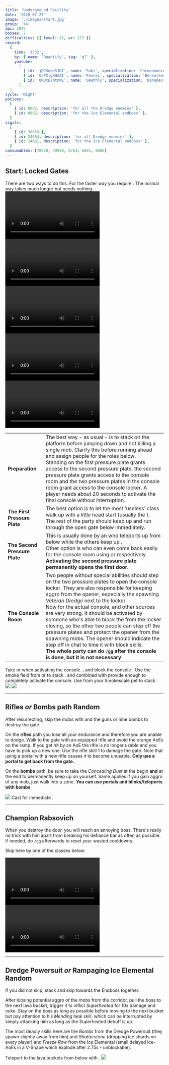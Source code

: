 ```yaml
---
title: 'Underground Facility'
date: '2020-07-25'
image: './images/start.jpg'
group: 'T4'
api: 2947
bosses: 2
difficulties: [{ level: 81, ar: 117 }]
record:
  {
    time: '3:52',
    by: { name: 'Quantify', tag: 'qT' },
    youtube:
      [
        { id: 'jQCKegeS3DI', name: 'Subi', specialization: 'Chronomancer' },
        { id: 'GsPXlgXHAZI', name: 'Fennec', specialization: 'Berserker' },
        { id: 'OMUxEYbtnWE', name: 'Deathly', specialization: 'Daredevil' },
      ],
  }
cycle: 'Night'
potions:
  [
    { id: 8892, description: 'for all the Dredge enemies' },
    { id: 8885, description: 'for the Ice Elemental endboss' },
  ]
sigils:
  [
    { id: 36053 },
    { id: 24684, description: 'for all Dredge enemies' },
    { id: 24661, description: 'for the Ice Elemental endboss' },
  ]
consumables: [78978, 49940, 8764, 8801, 8686]
---
```


## Start: Locked Gates <Item id="8892" disableText/><Item id="24684" disableText/>

<Message>
There are two ways to do this. For the faster way you require <Item id="78978"/>. The normal way takes much longer but needs nothing.
</Message>

<Divider text="Fast way"/> 

<Grid>
<GridItem sm="12">
<Tabs>
<Tab specialization="Guardian">
<Video title="Guardian skip" youtube="N5RcWdIbIRs"/>
</Tab>

<Tab specialization="Guardian">
<Video title="Guardian skip 2" youtube="Nzi7wRSNY7Q"/>
</Tab>

<Tab specialization="Warrior">
<Video title="Warrior skip" timestamp="105"  youtube="REnmbN7sZFQ"/>
</Tab>

<Tab specialization="Revenant">
<Video title="Revenant skip" timestamp="144"  youtube="REnmbN7sZFQ"/>
</Tab>

<Tab specialization="Thief">
<Video title="Thief skip" timestamp="484" youtube="Alpgs_GaZV0"/>
</Tab>
</Tabs>
</GridItem>
</Grid>

<Divider text="Normal way (slower)"/>

|                               |                                                                                                                                                                                                                                                                                                                                                                                                                                                                                                                                                                                                                                                                                                                                                                                                                                                                                                                                        |
| ----------------------------- | -------------------------------------------------------------------------------------------------------------------------------------------------------------------------------------------------------------------------------------------------------------------------------------------------------------------------------------------------------------------------------------------------------------------------------------------------------------------------------------------------------------------------------------------------------------------------------------------------------------------------------------------------------------------------------------------------------------------------------------------------------------------------------------------------------------------------------------------------------------------------------------------------------------------------------------- |
| **Preparation**               | The best way - as usual - is to stack <Effect name="Stealth"/> on the platform before jumping down and not killing a single mob. Clarify this before running ahead and assign people for the roles below.<br/>Standing on the first pressure plate grants access to the second pressure plate, the second pressure plate grants access to the console room and the two pressure plates in the console room grant access to the console locker. A player needs about 20 seconds to activate the final console without interruption.                                                                                                                                                                                                                                                                                                                                                                                                     |
| **The First Pressure Plate**  | The best option is to let the most 'useless' class walk up with a little head start (usually the <Specialization name="Warrior"/>).<br/>The rest of the party should keep <Effect name="Stealth"/> up and run through the open gate below immediately.                                                                                                                                                                                                                                                                                                                                                                                                                                                                                  |
| **The Second Pressure Plate** | This is usually done by an <Specialization name="elementalist"/> who teleports up from below while the others keep up <Effect name="Stealth"/>.<br/>Other option is <Specialization name="thief"/> who can even come back easily for the console room using <Skill id="13106"/> or <Skill id="10197"/> respectively.<br/>**Activating the second pressure plate permanently opens the first door.**                                                                                                                                                                                                                                                                                                                                                                                                                                                                                               |
| **The Console Room**          | Two people without special abilities should step on the two pressure plates to open the console locker. They are also responsible for keeping aggro from the opener, especially the spawning _Veteran Dredge_ next to the locker.<br/>Now for the actual console, <Item id="8686"/> and other <Effect name="Stealth"/> sources are very strong. It should be activated by someone who's able to block the <Control name="knockback"/> from the locker closing, so the other two people can step off the pressure plates and protect the opener from the spawning mobs. The opener should indicate the step off in chat to time it with block skills.<br/>**The whole party can do `/gg` after the console is done, but it is not necessary**. |

<Grid>
<GridItem sm="8">
<Tabs>
<Tab specialization="elementalist">
Take <Skill id="5536"/> or <Skill id="5641"/> when activating the console.
</Tab>

<Tab specialization="guardian">
<Skill id="30029"/>, <Skill id="9084"/> and <Skill id="9253"/> block the console <Control name="knockback"/>.
</Tab>

<Tab specialization="thief">
Use the smoke field from <Skill id="13113"/> or <Skill id="13065"/> to stack <Effect name="Stealth"/>. <Skill id="13027"/> and <Skill id="13117"/> combined with <Trait id="1136"/> provide enough <Effect name="Stealth"/> to completely activate the console.
</Tab>

<Tab specialization="ranger">
Use <Skill id="31568"/> from your Smokescale pet to stack <Effect name="Stealth"/>.
</Tab>
</Tabs>
</GridItem>

<GridItem sm="6">
<Image src="./images/start.jpg" caption="The starting area"/>
</GridItem>
<GridItem sm="6">
<Image src="./images/console_locker.jpg" caption="The console locker"/>
</GridItem>
</Grid>

---

## Rifles _or_ Bombs path <Item id="8892" disableText/><Item id="24684" disableText/><Label>Random</Label>

<Grid>
<GridItem sm="8">
After resurrecting, skip the mobs with <Effect name="Stealth"/> and the guns or nine bombs to destroy the gate.

On the **rifles** path you lose all your endurance and therefore you are unable to dodge. Walk to the gate with an equipped rifle and avoid the orange AoEs on the ramp. If you get hit by an AoE the rifle is no longer usable and you have to pick up a new one. Use the rifle skill 1 to damage the gate. Note that using a portal with a new rifle causes it to become unusable. **Only use a portal to get back from the gate.**

On the **bombs** path, be sure to take the _Concealing Dust_ at the begin **and** at the end to permanently keep <Effect name="Stealth"/> up on yourself. Same applies if you gain aggro of any mob, just walk into a <Effect name="Stealth"/> zone.
<Message>
**You can use portals and blinks/teleports with bombs**
</Message>
</GridItem>

<GridItem sm="4">
<Image src="./images/gun_path.jpg" caption="The gun path"/>
  
<Tabs>
<Tab specialization="thief">
Cast <Skill id="13117"/> for immediate <Effect name="Stealth"/>.
</Tab>
</Tabs>
</GridItem>
</Grid>

---

## Champion Rabsovich <Item id="8892" disableText/><Item id="24684" disableText/>

When you destroy the door, you will reach an annoying boss. There's really no trick with him apart from breaking his defiance bar as often as possible. If needed, do `/gg` afterwards to reset your wasted cooldowns.

Skip here by one of the classes below:

<Tabs>
<Tab specialization="Guardian">
<Video title="Guarian skip to last boss, same for Ranger and Warrior" timestamp="103" youtube="MmJTsOhdQeo"/>
</Tab>
  
<Tab specialization="Thief">
<Video title="Thief skip to last boss" timestamp="531" youtube="Alpgs_GaZV0"/>
</Tab>  
</Tabs>


---

## Dredge Powersuit <Item id="8892" disableText/><Item id="24684" disableText/> _or_ Rampaging Ice Elemental <Item id="8885" disableText/><Item id="24661" disableText/><Label>Random</Label>

<Grid>
<GridItem sm="7">
If you did not skip, stack <Effect name="Stealth"/> and skip towards the Endboss together.

After loosing potential aggro of the mobs from the corridor, pull the boss to the next lava bucket, trigger it to inflict _Superheated_ for 10x damage and nuke. Stay on the boss as long as possible before moving to the next bucket but pay attention to his _Mending_ heal skill, which can be interrupted by simply attacking him as long as the Superheated debuff is up.

The most deadly skills here are the _Bombs_ from the Dredge Powersuit (they spawn slightly away from him) and _Shatterstone_ (dropping ice shards on every player) and _Freeze Row_ from the Ice Elemental (small delayed Ice-AoEs in a V-Shape which explode after 2.75s - unblockable).
</GridItem>

<GridItem sm="5">
<Tabs>
<Tab specialization="thief">
Teleport to the lava buckets from below with <Skill id="13025"/>.
</Tab>
</Tabs>
  
<Image src="./images/ice_elemental.jpg" caption="The Rampaging Ice Elemental"/>
</GridItem>
</Grid>


